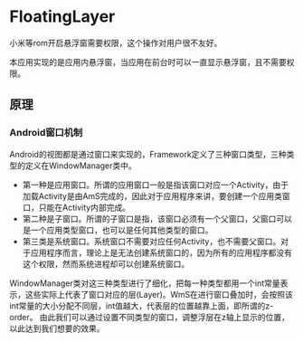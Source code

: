 # FloatingLayer
小米等rom开启悬浮窗需要权限，这个操作对用户很不友好。

本应用实现的是应用内悬浮窗，当应用在前台时可以一直显示悬浮窗，且不需要权限。
## 原理
### Android窗口机制
Android的视图都是通过窗口来实现的，Framework定义了三种窗口类型，三种类型的定义在WindowManager类中。
+ 第一种是应用窗口。所谓的应用窗口一般是指该窗口对应一个Activity，由于加载Activity是由AmS完成的，因此对于应用程序来讲，要创建一个应用类窗口，只能在Activity内部完成。
+ 第二种是子窗口。所谓的子窗口是指，该窗口必须有一个父窗口，父窗口可以是一个应用类型窗口，也可以是任何其他类型的窗口。
+ 第三类是系统窗口。系统窗口不需要对应任何Activity，也不需要父窗口。对于应用程序而言，理论上是无法创建系统窗口的，因为所有的应用程序都没有这个权限，然而系统进程却可以创建系统窗口。
	
 WindowManager类对这三种类型进行了细化，把每一种类型都用一个int常量表示，这些实际上代表了窗口对应的层(Layer)。WmS在进行窗口叠加时，会按照该int常量的大小分配不同层，int值越大，代表层的位置越靠上面，即所谓的z-order。
	由此我们可以通过设置不同类型的窗口，调整浮层在z轴上显示的位置，以此达到我们想要的效果。
